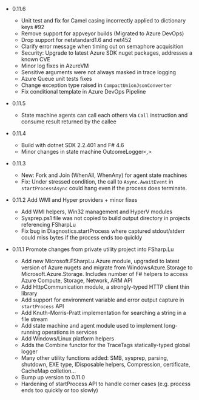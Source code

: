 - 0.11.6
  - Unit test and fix for Camel casing incorrectly applied to dictionary keys #92
  - Remove support for appveyor builds (Migrated to Azure DevOps)
  - Drop support for netstandard1.6 and net452
  - Clarify error message when timing out on semaphore acquisition
  - Security: Upgrade to latest Azure SDK nuget packages, addresses a known CVE
  - Minor log fixes in AzureVM
  - Sensitive arguments were not always masked in trace logging
  - Azure Queue unit tests fixes
  - Change exception type raised in `CompactUnionJsonConverter`
  - Fix conditional template in Azure DevOps Pipeline

- 0.11.5
  - State machine agents can call each others via `Call` instruction and consume result returned by the callee

- 0.11.4
  - Build with dotnet SDK 2.2.401 and F# 4.6
  - Minor changes in state machine OutcomeLogger<_,_>

- 0.11.3

  - New: Fork and Join (WhenAll, WhenAny) for agent state machines
  - Fix: Under stressed condition, the call to `Async.AwaitEvent` in `startProcessAsync` could hang even if the process does terminate.

- 0.11.2 Add WMI and Hyper providers + minor fixes

  - Add WMI helpers, Win32 management and HyperV modules
  - Sysprep.ps1 file was not copied to build output directory in projects referencing FSharpLu
  - Fix bug in Diagnostics.startProcess where captured stdout/stderr could miss bytes if the process ends too quickly


- 0.11.1 Promote changes from private utility project into FSharp.Lu

    - Add new Microsoft.FSharpLu.Azure module, upgraded to latest version of Azure nugets and migrate from WindowsAzure.Storage to Microsoft.Azure.Storage.
    Includes number of F# helpers to access Azure Compute, Storage, Network, ARM API
    - Add HttpCommunication module, a strongly-typed HTTP client thin library
    - Add support for environment variable and error output capture in `startProcess` API
    - Add Knuth-Morris-Pratt implementation for searching a string in a file stream
    - Add state machine and agent module used to implement long-running operations in services
    - Add Windows/Linux platform helpers
    - Adds the Combine functor for the TraceTags statically-typed global logger
    - Many other utility functions added: SMB, sysprep, parsing, shutdown, EXE type, IDisposable helpers, Compression, certificate, CacheMap colletion...
    - Bump up version to 0.11.0
    - Hardening of startProcess API to handle corner cases (e.g. process ends too quickly or too slowly)